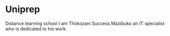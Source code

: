# Uniprep
Distance learning school
I am Thokozani Success Mazibuko an IT specialist who is dedicated to his work.
